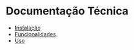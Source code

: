 # Documentação Técnica

- [Instalação](./instalacao.md)
- [Funcionalidades](./funcionalidades.md)
- [Uso](./uso.md)